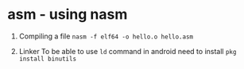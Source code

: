 # asm - using nasm

1. Compiling a file
`nasm -f elf64 -o hello.o hello.asm`

2. Linker
To be able to use `ld` command in android need to install `pkg install binutils`

